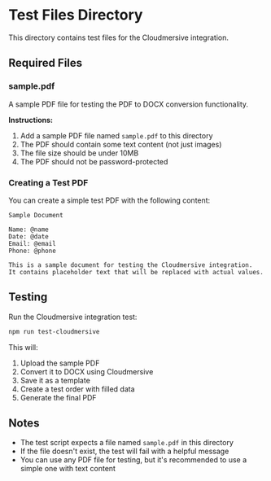 # Test Files Directory

This directory contains test files for the Cloudmersive integration.

## Required Files

### sample.pdf
A sample PDF file for testing the PDF to DOCX conversion functionality.

**Instructions:**
1. Add a sample PDF file named `sample.pdf` to this directory
2. The PDF should contain some text content (not just images)
3. The file size should be under 10MB
4. The PDF should not be password-protected

### Creating a Test PDF

You can create a simple test PDF with the following content:

```
Sample Document

Name: @name
Date: @date
Email: @email
Phone: @phone

This is a sample document for testing the Cloudmersive integration.
It contains placeholder text that will be replaced with actual values.
```

## Testing

Run the Cloudmersive integration test:

```bash
npm run test-cloudmersive
```

This will:
1. Upload the sample PDF
2. Convert it to DOCX using Cloudmersive
3. Save it as a template
4. Create a test order with filled data
5. Generate the final PDF

## Notes

- The test script expects a file named `sample.pdf` in this directory
- If the file doesn't exist, the test will fail with a helpful message
- You can use any PDF file for testing, but it's recommended to use a simple one with text content
